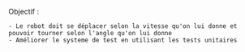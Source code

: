 
Objectif :
  
	- Le robot doit se déplacer selon la vitesse qu'on lui donne et pouvoir tourner selon l'angle qu'on lui donne
	- Améliorer le systeme de test en utilisant les tests unitaires
